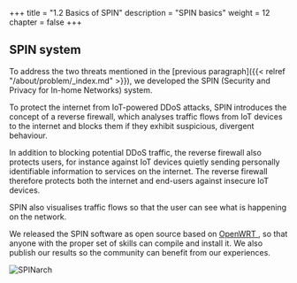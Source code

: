 +++
title = "1.2 Basics of SPIN"
description = "SPIN basics"
weight = 12
chapter = false
+++

## SPIN system
To address the two threats mentioned in the [previous paragraph]({{< relref "/about/problem/_index.md" >}}), we developed the SPIN (Security and Privacy for In-home Networks) system. 

To protect the internet from IoT-powered DDoS attacks, SPIN introduces the concept of a reverse firewall, which analyses traffic flows from IoT devices to the internet and blocks them if they exhibit suspicious, divergent behaviour. 

In addition to blocking potential DDoS traffic, the reverse firewall also protects users, for instance against IoT devices quietly sending personally identifiable information to services on the internet. The reverse firewall therefore protects both the internet and end-users against insecure IoT devices.

SPIN also visualises traffic flows so that the user can see what is happening on the network.

We released the SPIN software as open source based on [OpenWRT <i class='fa fa-link'></i>](https://openwrt.org/), so that anyone with the proper set of skills can compile and install it. We also publish our results so the community can benefit from our experiences.

![SPINarch](/images/SPIN_Architecture.png "SPIN architecture")